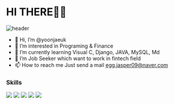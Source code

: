 # HI THERE👨👩
![header](https://capsule-render.vercel.app/api?type=wave&color=auto&height=300&section=header&text=capsule%20render&fontSize=90)


- 👋 Hi, I’m @yoonjaeuk
- 👀 I’m interested in Programing & Finance
- 🌱 I’m currently learning Visual C, Django, JAVA, MySQL, Md
- 💞️ I’m Job Seeker which want to work in fintech field
- 📫 How to reach me Just send a mail <egg.jasper09@naver.com>

### Skills
<img src="https://img.shields.io/badge/C-1E2B67?style=for-the-badge&logo=C%2B%2B&logoColor=ffffff"/>
<img src="https://img.shields.io/badge/PYTHON-1E2B67?style=for-the-badge&logo=C%2B%2B&logoColor=ffffff"/>
<img src="https://img.shields.io/badge/JAVA-1E2B67?style=for-the-badge&logo=C%2B%2B&logoColor=ffffff"/>
<img src="https://img.shields.io/badge/MYSQL-1E2B67?style=for-the-badge&logo=C%2B%2B&logoColor=ffffff"/>
<img src="https://img.shields.io/badge/C-1E2B67?style=for-the-badge&logo=C%2B%2B&logoColor=ffffff"/>
